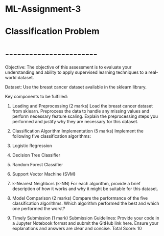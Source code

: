 # ML-Assignment-3

# Classification Problem
# -----------------------

Objective:
The objective of this assessment is to evaluate your understanding and ability to apply supervised learning techniques to a real-world dataset.

Dataset:
Use the breast cancer dataset available in the sklearn library.

Key components to be fulfilled:

1. Loading and Preprocessing (2 marks)
  Load the breast cancer dataset from sklearn.
  Preprocess the data to handle any missing values and perform necessary feature scaling.
  Explain the preprocessing steps you performed and justify why they are necessary for this dataset.

2. Classification Algorithm Implementation (5 marks)
Implement the following five classification algorithms:
1. Logistic Regression
2. Decision Tree Classifier
3. Random Forest Classifier
4. Support Vector Machine (SVM)
5. k-Nearest Neighbors (k-NN)
For each algorithm, provide a brief description of how it works and why it might be suitable for this dataset.

3. Model Comparison (2 marks)
  Compare the performance of the five classification algorithms.
  Which algorithm performed the best and which one performed the worst?

4. Timely Submission (1 mark)
Submission Guidelines:
  Provide your code in a Jupyter Notebook format and submit the GitHub link here.
  Ensure your explanations and answers are clear and concise.
Total Score: 10
